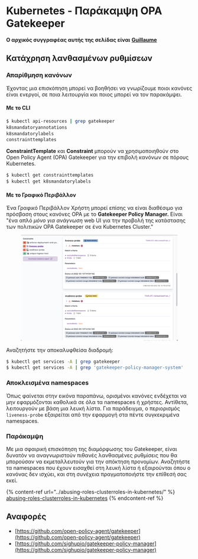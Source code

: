 # Kubernetes - Παράκαμψη OPA Gatekeeper

**Ο αρχικός συγγραφέας αυτής της σελίδας είναι** [**Guillaume**](https://www.linkedin.com/in/guillaume-c-ab4b9a196/en)

## Κατάχρηση λανθασμένων ρυθμίσεων

### Απαρίθμηση κανόνων

Έχοντας μια επισκόπηση μπορεί να βοηθήσει να γνωρίζουμε ποιοι κανόνες είναι ενεργοί, σε ποια λειτουργία και ποιος μπορεί να τον παρακάμψει.

#### Με το CLI
```bash
$ kubectl api-resources | grep gatekeeper
k8smandatoryannotations                                                             constraints.gatekeeper.sh/v1beta1                  false        K8sMandatoryAnnotations
k8smandatorylabels                                                                  constraints.gatekeeper.sh/v1beta1                  false        K8sMandatoryLabel
constrainttemplates                                                                 templates.gatekeeper.sh/v1                         false        ConstraintTemplate
```
**ConstraintTemplate** και **Constraint** μπορούν να χρησιμοποιηθούν στο Open Policy Agent (OPA) Gatekeeper για την επιβολή κανόνων σε πόρους Kubernetes.
```bash
$ kubectl get constrainttemplates
$ kubectl get k8smandatorylabels
```
#### Με το Γραφικό Περιβάλλον

Ένα Γραφικό Περιβάλλον Χρήστη μπορεί επίσης να είναι διαθέσιμο για πρόσβαση στους κανόνες OPA με το **Gatekeeper Policy Manager.** Είναι "ένα απλό _μόνο για ανάγνωση_ web UI για την προβολή της κατάστασης των πολιτικών OPA Gatekeeper σε ένα Kubernetes Cluster."

<figure><img src="../../../.gitbook/assets/05-constraints.png" alt=""><figcaption></figcaption></figure>

Αναζητήστε την αποκαλυφθείσα διαδρομή:
```bash
$ kubectl get services -A | grep gatekeeper
$ kubectl get services -A | grep 'gatekeeper-policy-manager-system'
```
### Αποκλεισμένα namespaces

Όπως φαίνεται στην εικόνα παραπάνω, ορισμένοι κανόνες ενδέχεται να μην εφαρμόζονται καθολικά σε όλα τα namespaces ή χρήστες. Αντίθετα, λειτουργούν με βάση μια λευκή λίστα. Για παράδειγμα, ο περιορισμός `liveness-probe` εξαιρείται από την εφαρμογή στα πέντε συγκεκριμένα namespaces.

### Παράκαμψη

Με μια σφαιρική επισκόπηση της διαμόρφωσης του Gatekeeper, είναι δυνατόν να αναγνωριστούν πιθανές λανθασμένες ρυθμίσεις που θα μπορούσαν να εκμεταλλευτούν για την απόκτηση προνομίων. Αναζητήστε τα namespaces που έχουν εισαχθεί στη λευκή λίστα ή εξαιρούνται όπου ο κανόνας δεν ισχύει, και στη συνέχεια πραγματοποιήστε την επίθεσή σας εκεί.

{% content-ref url="../abusing-roles-clusterroles-in-kubernetes/" %}
[abusing-roles-clusterroles-in-kubernetes](../abusing-roles-clusterroles-in-kubernetes/)
{% endcontent-ref %}

## Αναφορές

* [https://github.com/open-policy-agent/gatekeeper](https://github.com/open-policy-agent/gatekeeper)
* [https://github.com/sighupio/gatekeeper-policy-manager](https://github.com/sighupio/gatekeeper-policy-manager)
